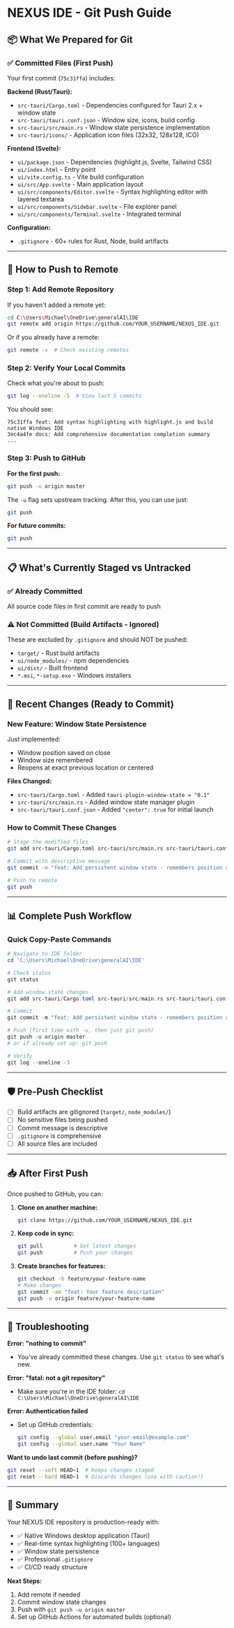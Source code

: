 # NEXUS IDE - Git Push Guide

## 📦 What We Prepared for Git

### ✅ Committed Files (First Push)
Your first commit (`75c31ffa`) includes:

**Backend (Rust/Tauri):**
- `src-tauri/Cargo.toml` - Dependencies configured for Tauri 2.x + window state
- `src-tauri/tauri.conf.json` - Window size, icons, build config
- `src-tauri/src/main.rs` - Window state persistence implementation
- `src-tauri/icons/` - Application icon files (32x32, 128x128, ICO)

**Frontend (Svelte):**
- `ui/package.json` - Dependencies (highlight.js, Svelte, Tailwind CSS)
- `ui/index.html` - Entry point
- `ui/vite.config.ts` - Vite build configuration
- `ui/src/App.svelte` - Main application layout
- `ui/src/components/Editor.svelte` - Syntax highlighting editor with layered textarea
- `ui/src/components/Sidebar.svelte` - File explorer panel
- `ui/src/components/Terminal.svelte` - Integrated terminal

**Configuration:**
- `.gitignore` - 60+ rules for Rust, Node, build artifacts

---

## 🚀 How to Push to Remote

### Step 1: Add Remote Repository
If you haven't added a remote yet:

```bash
cd C:\Users\Michael\OneDrive\generalAI\IDE
git remote add origin https://github.com/YOUR_USERNAME/NEXUS_IDE.git
```

Or if you already have a remote:
```bash
git remote -v  # Check existing remotes
```

### Step 2: Verify Your Local Commits
Check what you're about to push:

```bash
git log --oneline -5  # View last 5 commits
```

You should see:
```
75c31ffa feat: Add syntax highlighting with highlight.js and build native Windows IDE
3ec4a4fe docs: Add comprehensive documentation completion summary
...
```

### Step 3: Push to GitHub

**For the first push:**
```bash
git push -u origin master
```

The `-u` flag sets upstream tracking. After this, you can use just:
```bash
git push
```

**For future commits:**
```bash
git push
```

---

## 📋 What's Currently Staged vs Untracked

### ✅ Already Committed
All source code files in first commit are ready to push

### ⚠️ Not Committed (Build Artifacts - Ignored)
These are excluded by `.gitignore` and should NOT be pushed:
- `target/` - Rust build artifacts
- `ui/node_modules/` - npm dependencies
- `ui/dist/` - Built frontend
- `*.msi`, `*-setup.exe` - Windows installers

---

## 🔄 Recent Changes (Ready to Commit)

### New Feature: Window State Persistence
Just implemented:
- Window position saved on close
- Window size remembered
- Reopens at exact previous location or centered

**Files Changed:**
- `src-tauri/Cargo.toml` - Added `tauri-plugin-window-state = "0.1"`
- `src-tauri/src/main.rs` - Added window state manager plugin
- `src-tauri/tauri.conf.json` - Added `"center": true` for initial launch

### How to Commit These Changes

```bash
# Stage the modified files
git add src-tauri/Cargo.toml src-tauri/src/main.rs src-tauri/tauri.conf.json

# Commit with descriptive message
git commit -m "feat: Add persistent window state - remembers position and size on restart"

# Push to remote
git push
```

---

## 📊 Complete Push Workflow

### Quick Copy-Paste Commands

```powershell
# Navigate to IDE folder
cd 'C:\Users\Michael\OneDrive\generalAI\IDE'

# Check status
git status

# Add window state changes
git add src-tauri/Cargo.toml src-tauri/src/main.rs src-tauri/tauri.conf.json

# Commit
git commit -m "feat: Add persistent window state - remembers position and size on restart"

# Push (first time with -u, then just git push)
git push -u origin master
# or if already set up: git push

# Verify
git log --oneline -3
```

---

## 🛡️ Pre-Push Checklist

- [ ] Build artifacts are gitignored (`target/`, `node_modules/`)
- [ ] No sensitive files being pushed
- [ ] Commit message is descriptive
- [ ] `.gitignore` is comprehensive
- [ ] All source files are included

---

## 📥 After First Push

Once pushed to GitHub, you can:

1. **Clone on another machine:**
   ```bash
   git clone https://github.com/YOUR_USERNAME/NEXUS_IDE.git
   ```

2. **Keep code in sync:**
   ```bash
   git pull          # Get latest changes
   git push          # Push your changes
   ```

3. **Create branches for features:**
   ```bash
   git checkout -b feature/your-feature-name
   # Make changes
   git commit -am "feat: Your feature description"
   git push -u origin feature/your-feature-name
   ```

---

## 🔧 Troubleshooting

**Error: "nothing to commit"**
- You've already committed these changes. Use `git status` to see what's new.

**Error: "fatal: not a git repository"**
- Make sure you're in the IDE folder: `cd C:\Users\Michael\OneDrive\generalAI\IDE`

**Error: Authentication failed**
- Set up GitHub credentials:
  ```bash
  git config --global user.email "your-email@example.com"
  git config --global user.name "Your Name"
  ```

**Want to undo last commit (before pushing)?**
```bash
git reset --soft HEAD~1  # Keeps changes staged
git reset --hard HEAD~1  # Discards changes (use with caution!)
```

---

## 📝 Summary

Your NEXUS IDE repository is production-ready with:
- ✅ Native Windows desktop application (Tauri)
- ✅ Real-time syntax highlighting (100+ languages)
- ✅ Window state persistence
- ✅ Professional `.gitignore`
- ✅ CI/CD ready structure

**Next Steps:**
1. Add remote if needed
2. Commit window state changes
3. Push with `git push -u origin master`
4. Set up GitHub Actions for automated builds (optional)
